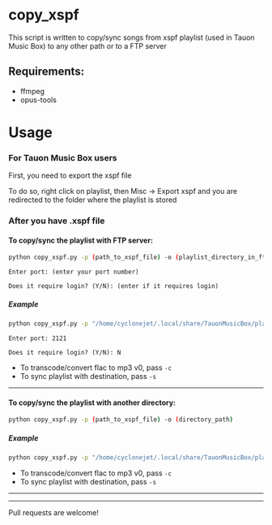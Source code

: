 # copy_xspf
This script is written to copy/sync songs from xspf playlist (used in Tauon Music Box) to any other path or to a FTP server

## Requirements:
 - ffmpeg
 - opus-tools

# Usage

### For Tauon Music Box users
First, you need to export the xspf file

To do so, right click on playlist, then Misc -> Export xspf and you are redirected to the folder where the playlist is stored

### After you have .xspf file
#### To copy/sync the playlist with FTP server:

```bash
python copy_xspf.py -p (path_to_xspf_file) -o (playlist_directory_in_ftp_server) -f (ftp_server_address) 
```

```
Enter port: (enter your port number)

Does it require login? (Y/N): (enter if it requires login)
```

##### Example
```bash
python copy_xspf.py -p "/home/cyclonejet/.local/share/TauonMusicBox/playlists/vibe.xspf" -o "Music/playlist" -f 192.168.255.1
```

```
Enter port: 2121

Does it require login? (Y/N): N
```

- To transcode/convert flac to mp3 v0, pass ```-c```
- To sync playlist with destination, pass ```-s```

---

#### To copy/sync the playlist with another directory:

```bash
python copy_xspf.py -p (path_to_xspf_file) -o (directory_path) 
```

##### Example
```bash
python copy_xspf.py -p "/home/cyclonejet/.local/share/TauonMusicBox/playlists/vibe.xspf" -o "/run/media/cyclonejet/phone_sd"
```

- To transcode/convert flac to mp3 v0, pass ```-c```
- To sync playlist with destination, pass ```-s```

---
---
Pull requests are welcome!